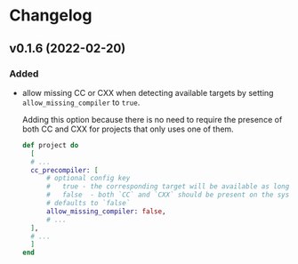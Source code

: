 # Changelog

## v0.1.6 (2022-02-20)

### Added
- allow missing CC or CXX when detecting available targets by setting `allow_missing_compiler` to `true`.

  Adding this option because there is no need to require the presence of both CC and CXX for projects that only uses one of them.

  ```elixir
  def project do
    [ 
    # ...
    cc_precompiler: [
        # optional config key
        #   true - the corresponding target will be available as long as we can detect either `CC` or `CXX`
        #   false  - both `CC` and `CXX` should be present on the system
        # defaults to `false`
        allow_missing_compiler: false,
        # ...
    ],
    # ...
    ]
  end
  ```
